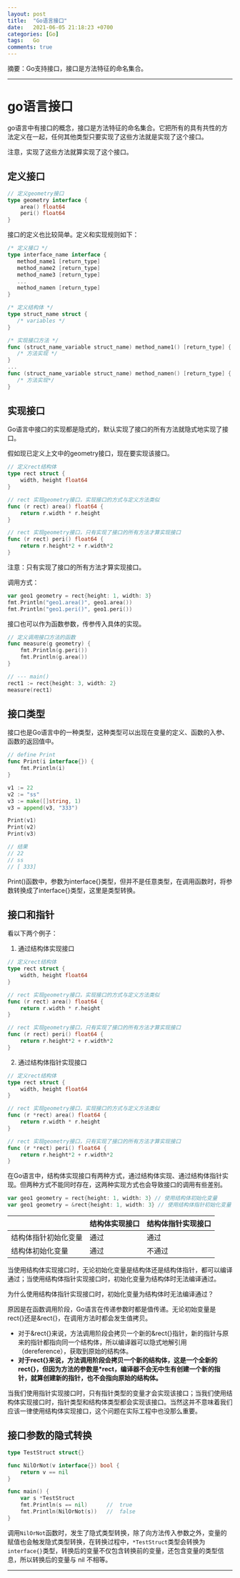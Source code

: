 ```yaml
---
layout: post
title:  "Go语言接口"
date:   2021-06-05 21:18:23 +0700
categories: [Go]
tags:   Go
comments: true
---
```


摘要：Go支持接口，接口是方法特征的命名集合。

------

# go语言接口

go语言中有接口的概念，接口是方法特征的命名集合。它把所有的具有共性的方法定义在一起，任何其他类型只要实现了这些方法就是实现了这个接口。

注意，实现了这些方法就算实现了这个接口。

## 定义接口

``` go
// 定义geometry接口
type geometry interface {
	area() float64
	peri() float64
}
```
接口的定义也比较简单。定义和实现规则如下：

``` go
/* 定义接口 */
type interface_name interface {
   method_name1 [return_type]
   method_name2 [return_type]
   method_name3 [return_type]
   ...
   method_namen [return_type]
}

/* 定义结构体 */
type struct_name struct {
   /* variables */
}

/* 实现接口方法 */
func (struct_name_variable struct_name) method_name1() [return_type] {
   /* 方法实现 */
}
...
func (struct_name_variable struct_name) method_namen() [return_type] {
   /* 方法实现*/
}
```

## 实现接口

Go语言中接口的实现都是隐式的，默认实现了接口的所有方法就隐式地实现了接口。

假如现已定义上文中的geometry接口，现在要实现该接口。

``` go
// 定义rect结构体
type rect struct {
	width, height float64
}

// rect 实现geometry接口，实现接口的方式与定义方法类似
func (r rect) area() float64 {
	return r.width * r.height
}

// rect 实现geometry接口，只有实现了接口的所有方法才算实现接口
func (r rect) peri() float64 {
	return r.height*2 + r.width*2
}
```

注意：只有实现了接口的所有方法才算实现接口。

调用方式：

``` go
var geo1 geometry = rect{height: 1, width: 3}
fmt.Println("geo1.area()", geo1.area())
fmt.Println("geo1.peri()", geo1.peri())
```

接口也可以作为函数参数，传参传入具体的实现。

``` go
// 定义调用接口方法的函数
func measure(g geometry) {
	fmt.Println(g.peri())
	fmt.Println(g.area())
}

// --- main()
rect1 := rect{height: 3, width: 2}
measure(rect1)
```

## 接口类型

接口也是Go语言中的一种类型，这种类型可以出现在变量的定义、函数的入参、函数的返回值中。

``` go
// define Print
func Print(i interface{}) {
	fmt.Println(i)
}

v1 := 22
v2 := "ss"
v3 := make([]string, 1)
v3 = append(v3, "333")

Print(v1)
Print(v2)
Print(v3)

// 结果
// 22
// ss
// [ 333]
```

Print()函数中，参数为interface{}类型，但并不是任意类型，在调用函数时，将参数转换成了interface{}类型，这里是类型转换。

## 接口和指针

看以下两个例子：

1. 通过结构体实现接口

``` go
// 定义rect结构体
type rect struct {
	width, height float64
}

// rect 实现geometry接口，实现接口的方式与定义方法类似
func (r rect) area() float64 {
	return r.width * r.height
}

// rect 实现geometry接口，只有实现了接口的所有方法才算实现接口
func (r rect) peri() float64 {
	return r.height*2 + r.width*2
}
```

2. 通过结构体指针实现接口

``` go
// 定义rect结构体
type rect struct {
	width, height float64
}

// rect 实现geometry接口，实现接口的方式与定义方法类似
func (r *rect) area() float64 {
	return r.width * r.height
}

// rect 实现geometry接口，只有实现了接口的所有方法才算实现接口
func (r *rect) peri() float64 {
	return r.height*2 + r.width*2
}
```

在Go语言中，结构体实现接口有两种方式，通过结构体实现、通过结构体指针实现。但两种方式不能同时存在，这两种实现方式也会导致接口的调用有些差别。

``` go
var geo1 geometry = rect{height: 1, width: 3} // 使用结构体初始化变量
var geo1 geometry = &rect{height: 1, width: 3} // 使用结构体指针初始化变量
```

|            | 结构体实现接口 | 结构体指针实现接口 |
|------------|---------|-----------|
| 结构体指针初始化变量 | 通过      | 通过        |
| 结构体初始化变量   | 通过      | 不通过       |

当使用结构体实现接口时，无论初始化变量是结构体还是结构体指针，都可以编译通过；当使用结构体指针实现接口时，初始化变量为结构体时无法编译通过。

为什么使用结构体指针实现接口时，初始化变量为结构体时无法编译通过？

原因是在函数调用阶段，Go语言在传递参数时都是值传递。无论初始变量是rect{}还是&rect{}，在调用方法时都会发生值拷贝。
* 对于&rect{}来说，方法调用阶段会拷贝一个新的&rect{}指针，新的指针与原来的指针都指向同一个结构体，所以编译器可以隐式地解引用（dereference），获取到原始的结构体。
* **对于rect{}来说，方法调用阶段会拷贝一个新的结构体，这是一个全新的rect{}，但因为方法的参数是*rect，编译器不会无中生有创建一个新的指针，就算创建新的指针，也不会指向原始的结构体。**

当我们使用指针实现接口时，只有指针类型的变量才会实现该接口；当我们使用结构体实现接口时，指针类型和结构体类型都会实现该接口。当然这并不意味着我们应该一律使用结构体实现接口，这个问题在实际工程中也没那么重要。

## 接口参数的隐式转换

``` go
type TestStruct struct{}

func NilOrNot(v interface{}) bool {
	return v == nil
}

func main() {
	var s *TestStruct
	fmt.Println(s == nil)      //  true
	fmt.Println(NilOrNot(s))   //  false
}
```

调用`NilOrNot`函数时，发生了隐式类型转换，除了向方法传入参数之外，变量的赋值也会触发隐式类型转换，在转换过程中，`*TestStruct`类型会转换为`interface{}`类型，转换后的变量不仅包含转换前的变量，还包含变量的类型信息，所以转换后的变量与 nil 不相等。

------